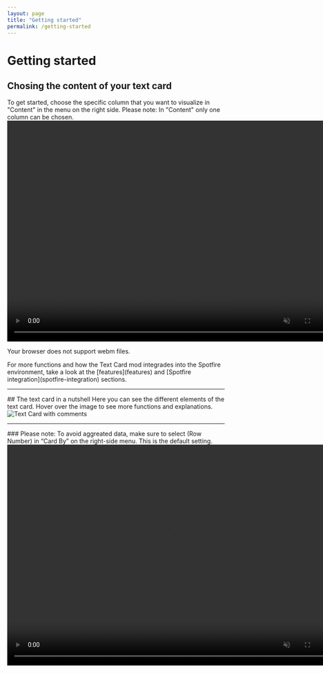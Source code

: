 ```yaml
---
layout: page
title: "Getting started"
permalink: /getting-started
---
```


# Getting started

## Chosing the content of your text card
To get started, choose the specific column that you want to visualize in "Content" in the menu on the right side. Please note: In "Content" only one column can be chosen.
<video controls muted width="768" height="512">
  <source src="{{ site.baseurl }}/assets/webms/select-content.webm" type="video/webm">
  <p>Your browser does not support webm files.</p>
</video>
For more functions and how the Text Card mod integrades into the Spotfire environment, take a look at the [features](features) and [Spotfire integration](spotfire-integration) sections.

<hr class="panel-line">
## The text card in a nutshell
Here you can see the different elements of the text card. Hover over the image to see more functions and explanations.

<img src='{{ site.baseurl }}/assets/images/text-card-commented1.png' onmouseover="this.src='{{ site.baseurl }}/assets/images/text-card-commented2.png';" onmouseout="this.src='{{ site.baseurl }}/assets/images/text-card-commented1.png';" class="rounded shadow-new" alt="Text Card with comments"/>

<hr class="panel-line">
### Please note:
To avoid aggreated data, make sure to select (Row Number) in “Card By” on the right-side menu. This is the default setting.
<video controls muted width="768" height="512">
  <source src="{{ site.baseurl }}/assets/webms/select-row-number.webm" type="video/webm">
  <p>Your browser does not support webm files.</p>
</video>